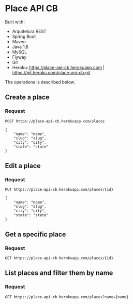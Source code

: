 # Place API CB

Built with:
- Arquitetura REST
- Spring Boot
- Maven
- Java 1.8
- MySQL
- Flyway
- Git
- Heroku: https://place-api-cb.herokuapp.com | https://git.heroku.com/place-api-cb.git

The operations is described below.

## Create a place

### Request

`POST https://place-api-cb.herokuapp.com/places`

    {
    	"name": "name",
    	"slug": "slug",
    	"city": "city",
    	"state": "state"
	}


## Edit a place

### Request

`PUT https://place-api-cb.herokuapp.com/places/{id}`

    {
    	"name": "name",
    	"slug": "slug",
    	"city": "city",
    	"state": "state"
	}

## Get a specific place

### Request

`GET https://place-api-cb.herokuapp.com/places/{id}`

## List places and filter them by name

### Request

`GET https://place-api-cb.herokuapp.com/places?name={name}`